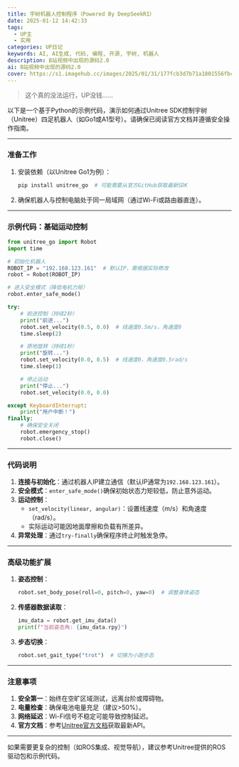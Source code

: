 ```yaml
---
title: 宇树机器人控制程序（Powered By DeepSeekR1）
date: 2025-01-12 14:42:33
tags: 
  - UP主
  - 实用
categories: UP日记
keywords: AI, AI生成, 代码, 编程, 开源, 宇树, 机器人
description: B站视频中出现的源码2.0
ai: B站视频中出现的源码2.0
cover: https://s1.imagehub.cc/images/2025/01/31/177fcb3d7b71a1801556fbc4d62575f9.jpg
---
```



> 这个真的没法运行，UP没钱……

以下是一个基于Python的示例代码，演示如何通过Unitree SDK控制宇树（Unitree）四足机器人（如Go1或A1型号）。请确保已阅读官方文档并遵循安全操作指南。

---

### 准备工作
1. 安装依赖（以Unitree Go1为例）：
   ```bash
   pip install unitree_go  # 可能需要从官方GitHub获取最新SDK
   ```

2. 确保机器人与控制电脑处于同一局域网（通过Wi-Fi或路由器直连）。

---

### 示例代码：基础运动控制
```python
from unitree_go import Robot
import time

# 初始化机器人
ROBOT_IP = "192.168.123.161"  # 默认IP，需根据实际修改
robot = Robot(ROBOT_IP)

# 进入安全模式（降低电机力矩）
robot.enter_safe_mode()

try:
    # 前进控制（持续2秒）
    print("前进...")
    robot.set_velocity(0.5, 0.0)  # 线速度0.5m/s，角速度0
    time.sleep(2)

    # 原地旋转（持续1秒）
    print("旋转...")
    robot.set_velocity(0.0, 0.5)  # 线速度0，角速度0.5rad/s
    time.sleep(1)

    # 停止运动
    print("停止...")
    robot.set_velocity(0.0, 0.0)

except KeyboardInterrupt:
    print("用户中断！")
finally:
    # 确保安全关闭
    robot.emergency_stop()
    robot.close()
```

---

### 代码说明
1. **连接与初始化**：通过机器人IP建立通信（默认IP通常为`192.168.123.161`）。
2. **安全模式**：`enter_safe_mode()`确保初始状态力矩较低，防止意外运动。
3. **运动控制**：
   - `set_velocity(linear, angular)`：设置线速度（m/s）和角速度（rad/s）。
   - 实际运动可能因地面摩擦和负载有所差异。
4. **异常处理**：通过`try-finally`确保程序终止时触发急停。

---

### 高级功能扩展
1. **姿态控制**：
   ```python
   robot.set_body_pose(roll=0, pitch=0, yaw=0)  # 调整身体姿态
   ```

2. **传感器数据读取**：
   ```python
   imu_data = robot.get_imu_data()
   print(f"当前姿态角: {imu_data.rpy}")
   ```

3. **步态切换**：
   ```python
   robot.set_gait_type("trot")  # 切换为小跑步态
   ```

---

### 注意事项
1. **安全第一**：始终在空旷区域测试，远离台阶或障碍物。
2. **电量检查**：确保电池电量充足（建议>50%）。
3. **网络延迟**：Wi-Fi信号不稳定可能导致控制延迟。
4. **官方文档**：参考[Unitree官方文档](https://github.com/unitreerobotics)获取最新API。

---

如果需要更复杂的控制（如ROS集成、视觉导航），建议参考Unitree提供的ROS驱动包和示例代码。
